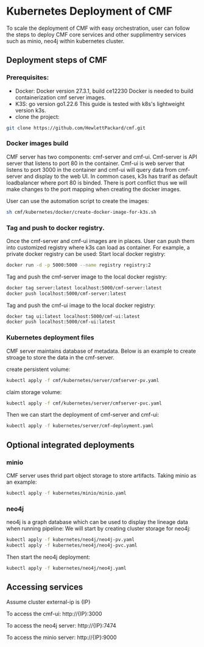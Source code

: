 # Kubernetes Deployment of CMF
To scale the deployment of CMF with easy orchestration, user can follow the steps to deploy CMF core services and other supplimentry services such as minio, neo4j within kubernetes cluster.

## Deployment steps of CMF

### Prerequisites:
- Docker: Docker version 27.3.1, build ce12230
  Docker is needed to build containerization cmf server images.
- K3S: go version go1.22.6
  This guide is tested with k8s's lightweight version k3s. 
- clone the project:
```bash
git clone https://github.com/HewlettPackard/cmf.git
```

### Docker images build
CMF server has two components: cmf-server and cmf-ui.
Cmf-server is API server that listens to port 80 in the container. Cmf-ui is web server that listens to port 3000 in the container and cmf-ui will query data from cmf-server and display to the web UI.
In common cases, k3s has trarif as default loadbalancer where port 80 is binded. There is port conflict thus we will make changes to the port mapping when creating the docker images.

User can use the automation script to create the images:
```bash
sh cmf/kubernetes/docker/create-docker-image-for-k3s.sh
```


### Tag and push to docker registry.
Once the cmf-server and cmf-ui images are in places. User can push them into customized registry where k3s can load as container.
For example, a private docker registry can be used:
Start local docker registry:
```bash
docker run -d -p 5000:5000 --name registry registry:2
```

Tag and push the cmf-server image to the local docker registry:
```bash
docker tag server:latest localhost:5000/cmf-server:latest
docker push localhost:5000/cmf-server:latest
```

Tag and push the cmf-ui image to the local docker registry:
```bash
docker tag ui:latest localhost:5000/cmf-ui:latest
docker push localhost:5000/cmf-ui:latest
```

### Kubernetes deployment files
CMF server maintains database of metadata. Below is an example to create stroage to store the data in the cmf-server.

create persistent volume:
```bash
kubectl apply -f cmf/kubernetes/server/cmfserver-pv.yaml
```
claim storage volume:
```bash
kubectl apply -f cmf/kubernetes/server/cmfserver-pvc.yaml
```
Then we can start the deployment of cmf-server and cmf-ui:
```bash
kubectl apply -f kubernetes/server/cmf-deployment.yaml
```

## Optional integrated deployments
### minio
CMF server uses thrid part object storage to store artifacts. Taking minio as an example:
```bash
kubectl apply -f kubernetes/minio/minio.yaml
```

### neo4j
neo4j is a graph database which can be used to display the lineage data when running pipeline:
We will start by creating cluster storage for neo4j:
```bash
kubectl apply -f kubernetes/neo4j/neo4j-pv.yaml 
kubectl apply -f kubernetes/neo4j/neo4j-pvc.yaml
```

Then start the neo4j deployment:
```bash
kubectl apply -f kubernetes/neo4j/neo4j.yaml
```

## Accessing services
Assume cluster external-ip is {IP}

To access the cmf-ui: http://{IP}:3000

To access the neo4j server: http://{IP}:7474

To access the minio server: http://{IP}:9000
